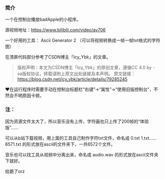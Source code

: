 ### 简介
一个在控制台播放badApple的小程序。

源视频地址：https://www.bilibili.com/video/av706

一个好用的工具： Ascii Generator 2 （可以将视频转换成一帧一帧txt格式的字符图）

在清屏代码部分参考了CSDN博主「Icy_Ybk」的文章。
>版权声明：本文为CSDN博主「Icy_Ybk」的原创文章，遵循CC 4.0 by - sa版权协议，转载请附上原文出处链接及本声明。
原文链接：https://blog.csdn.net/icy_ybk/article/details/79285245

❤在运行程序时需要手动在控制台标题栏“右键”->“属性”->“使用旧版控制台”，不然会不明原因卡顿。

### 注：
因为资源文件太大了，所以音乐没有上传，字符画也只上传了200帧的“体验版”……

可以从b站下载视频，用上面的工具自己制作字符txt文件，命名成 0.txt 1.txt……6571.txt 的形式放在ascii的文件夹下，一共6572个文件。

音乐也可以找工具从视频中分离出来，命名成 audio.wav 的形式放在ascii文件夹下就好。

给跪了orz
